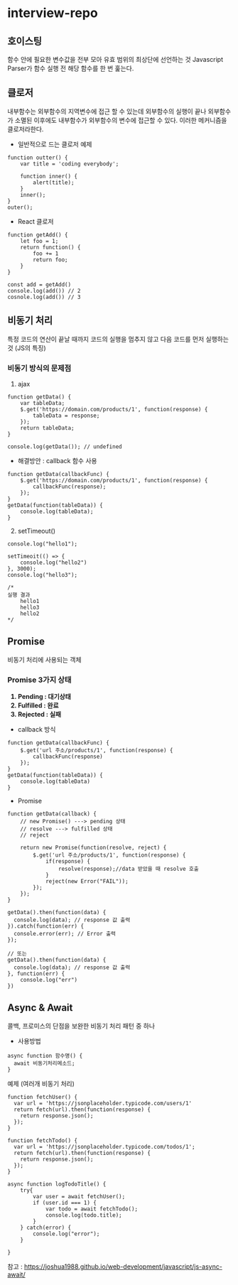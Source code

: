 # interview-repo

## <b>호이스팅</b>
함수 안에 필요한 변수값을 전부 모아 유효 범위의 최상단에 선언하는 것
Javascript Parser가 함수 실행 전 해당 함수를 한 번 훑는다.

## <b>클로저</b>
내부함수는 외부함수의 지역변수에 접근 할 수 있는데 외부함수의 실행이 끝나 외부함수가 소멸된 이후에도 내부함수가 외부함수의 변수에 접근할 수 있다. 이러한 메커니즘을 클로저라한다.


- 일반적으로 드는 클로저 예제
```
function outter() {
    var title = 'coding everybody';

    function inner() {
        alert(title);
    }
    inner();
}
outer();
```

- React 클로저
```
function getAdd() {
    let foo = 1;
    return function() {
        foo += 1
        return foo;
    }
}

const add = getAdd()
console.log(add()) // 2
cosnole.log(add()) // 3

```
## <b>비동기 처리</b>
특정 코드의 연산이 끝날 때까지 코드의 실행을 멈추지 않고 다음 코드를 먼저 실행하는 것 (JS의 특징)

### 비동기 방식의 문제점
1) ajax
```
function getData() {
	var tableData;
	$.get('https://domain.com/products/1', function(response) {
		tableData = response;
	});
	return tableData;
}

console.log(getData()); // undefined
```

- 해결방안 : callback 함수 사용
```
function getData(callbackFunc) {
    $.get('https://domain.com/products/1', function(response) {
        callbackFunc(response);
    });
}
getData(function(tableData)) {
    console.log(tableData);
}
```

2. setTimeout()

```
console.log("hello1");

setTimeoit(() => {
    console.log("hello2")
}, 3000);
console.log("hello3");

/*
실행 결과
    hello1
    hello3
    hello2
*/
```


## <b>Promise</b>
비동기 처리에 사용되는 객체

### <b>Promise 3가지 상태
1) Pending : 대기상태
2) Fulfilled : 완료
3) Rejected : 실패
</b>

- callback 방식
```
function getData(callbackFunc) {
    $.get('url 주소/products/1', function(response) {
        callbackFunc(response)
    });
}
getData(function(tableData)) {
    console.log(tableData)
}
```
- Promise
```
function getData(callback) {
    // new Promise() ---> pending 상태
    // resolve ---> fulfilled 상태
    // reject 

    return new Promise(function(resolve, reject) {
        $.get('url 주소/products/1', function(response) {
            if(response) {
                resolve(response);//data 받았을 때 resolve 호출
            }
            reject(new Error("FAIL"));
        });
    });
}

getData().then(function(data) {
  console.log(data); // response 값 출력
}).catch(function(err) {
  console.error(err); // Error 출력
});

// 또는 
getData().then(function(data) {
  console.log(data); // response 값 출력
}, function(err) {
    console.log("err")
})
```

## <b>Async & Await</b>
콜백, 프로미스의 단점을 보완한 비동기 처리 패턴 중 하나

- 사용방법
```
async function 함수명() {
  await 비동기처리메소드;
}
```


예제 (여러개 비동기 처리)
```
function fetchUser() {
  var url = 'https://jsonplaceholder.typicode.com/users/1'
  return fetch(url).then(function(response) {
    return response.json();
  });
}

function fetchTodo() {
  var url = 'https://jsonplaceholder.typicode.com/todos/1';
  return fetch(url).then(function(response) {
    return response.json();
  });
}

async function logTodoTitle() {
    try{
        var user = await fetchUser();
        if (user.id === 1) {
            var todo = await fetchTodo();
            console.log(todo.title); 
        }
    } catch(error) {
        console.log("error");
    }
  
}
```
참고 : https://joshua1988.github.io/web-development/javascript/js-async-await/